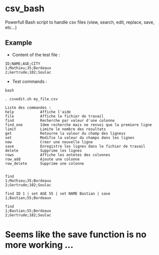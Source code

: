 # csv_bash
Powerfull Bash script to handle csv files (view, search, edit, replace, save, etc...)

## Example
- Content of the test file :
```
ID;NAME;AGE;CITY
1;Mathieu;35;Bordeaux
2;Gertrude;102;Soulac
```

- Test commands :
```
bash

. csvedit.sh my_file.csv

Liste des commandes :
help            Affiche l'aide
file            Affiche le fichier de travail
find            Recherche par valeur d'une colonne
find_one        Idem recherche mais ne renvoi que la premiere ligne
limit           Limite le nombre des resultats
get             Retourne la valeur du champ des ligness
set             Modifie la valeur du champs dans les lignes
new             Creer une nouvelle ligne
save            Enregistre les lignes dans le fichier de travail
delete          Supprime les lignes
rows            Affiche les entetes des colonnes
row_add         Ajoute une colonne
row_delete      Supprime une colonne


find
1;Mathieu;35;Bordeaux
2;Gertrude;102;Soulac

find ID 1 | set AGE 55 | set NAME Bastian | save
1;Bastian;55;Bordeaux

find
1;Bastian;55;Bordeaux
2;Gertrude;102;Soulac
```

# Seems like the save function is no more working ...

